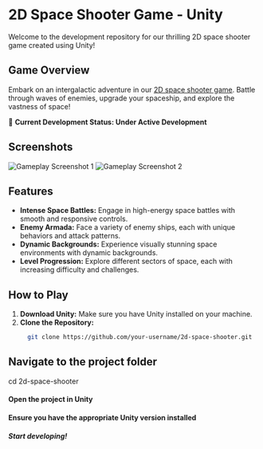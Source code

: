 # 2D Space Shooter Game - Unity

Welcome to the development repository for our thrilling 2D space shooter game created using Unity!


## Game Overview

Embark on an intergalactic adventure in our [2D space shooter game](https://gk-itch.itch.io/bleedingmoon). Battle through waves of enemies, upgrade your spaceship, and explore the vastness of space!

🚀 **Current Development Status: Under Active Development**

## Screenshots

![Gameplay Screenshot 1](https://github.com/GKcodebase/2DShooter/assets/23521120/c6204f89-63ab-4b0f-b150-48819b9bd83c)
![Gameplay Screenshot 2](https://github.com/GKcodebase/2DShooter/assets/23521120/998a9f42-e401-45ff-a7a5-0b686738495c)

## Features

- **Intense Space Battles:** Engage in high-energy space battles with smooth and responsive controls.
- **Enemy Armada:** Face a variety of enemy ships, each with unique behaviors and attack patterns.
- **Dynamic Backgrounds:** Experience visually stunning space environments with dynamic backgrounds.
- **Level Progression:** Explore different sectors of space, each with increasing difficulty and challenges.

## How to Play

1. **Download Unity:** Make sure you have Unity installed on your machine.
2. **Clone the Repository:**
   ```bash
     git clone https://github.com/your-username/2d-space-shooter.git
   ```


## Navigate to the project folder
cd 2d-space-shooter

#### Open the project in Unity
#### Ensure you have the appropriate Unity version installed

##### Start developing!

